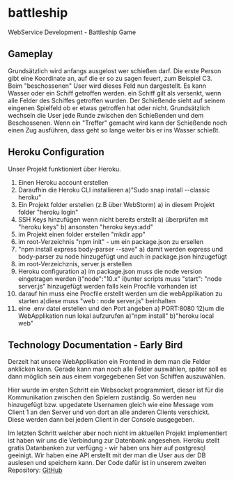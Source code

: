 # battleship
WebService Development - Battleship Game

## Gameplay
Grundsätzlich wird anfangs ausgelost wer schießen darf. Die erste Person gibt eine Koordinate an, auf die er so zu sagen feuert, zum Beispiel C3. Beim "beschossenen" User wird dieses Feld nun dargestellt. Es kann Wasser oder ein Schiff getroffen werden. ein Schiff gilt als versenkt, wenn alle Felder des Schiffes getroffen wurden. Der Schießende sieht auf seinem eingenen Spielfeld ob er etwas getroffen hat oder nicht. Grundsätzlich wechseln die User jede Runde zwischen den Schießenden und dem Beschossenen. 
Wenn ein "Treffer" gemacht wird kann der Schießende noch einen Zug ausführen, dass geht so lange weiter bis er ins Wasser schießt.


## Heroku Configuration
Unser Projekt funktioniert über Heroku.
1) Einen Heroku account erstellen 
2) Daraufhin die Heroku CLI installieren
  a)"Sudo snap install --classic heroku"
3) Ein Projekt folder erstellen (z.B über WebStorm)
  a) in diesem Projekt folder "heroku login"
4) SSH Keys hinzufügen wenn nicht bereits erstellt
  a) überprüfen mit "heroku keys" 
  b) ansonsten "heroku keys:add"
5) im Projekt einen folder erstellen "mkdir app"
6) im root-Verzeichnis "npm init" - um ein package.json zu ersellen
7) "npm install express body-parser --save"
  a) damit werden express und body-parser zu node hinzugefügt und auch in package.json hinzugefügt
8) im root-Verzeichznis, server.js erstellen 
9) Heroku configuration
  a) im package.json muss die node version eingetragen werden
    i)"node":"10.x"
    ii)unter scripts muss "start": "node server.js" hinzugefügt werden falls kein Procfile vorhanden ist
10) darauf hin muss eine Procfile erstellt werden um die webApplikation zu starten
    a)diese muss "web : node server.js" beinhalten 
11) eine .env datei erstellen und den Port angeben
  a) PORT:8080
12)um die WebApplikation nun lokal aufzurufen
  a)"npm install"
  b)"heroku local web"


## Technology Documentation - Early Bird 
Derzeit hat unsere WebApplikation ein Frontend in dem man die Felder anklicken kann. Gerade kann man noch alle Felder auswählen, später soll es dann möglich sein aus einem vorgegebenen Set von Schiffen auszuwählen. 

Hier wurde im ersten Schritt ein Websocket programmiert, dieser ist für die Kommunikation zwischen den Spielern zuständig. So werden neu hinzugefügt bzw. upgedatete Usernamen gleich wie eine Message vom Client 1 an den Server und von dort an alle anderen Clients verschickt. Diese werden dann bei jedem Client in der Console ausgegeben.

Im letzten Schritt welcher aber noch nicht im aktuellen Projekt implementiert ist haben wir uns die Verbindung zur Datenbank angesehen. Heroku stellt gratis Datanbanken zur verfügng - wir haben uns hier auf postgresql geeinigt. 
Wir haben eine API erstellt mit der man die User aus der DB auslesen und speichern kann. 
Der Code dafür ist in unserem zweiten Repository: 
[GitHub](https://github.com/juliaTrummer/fh-battleship)
